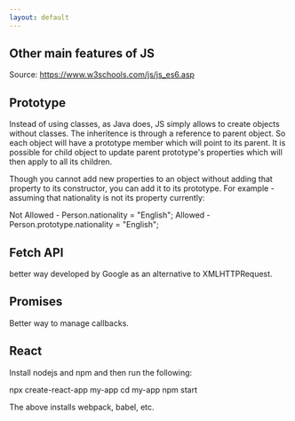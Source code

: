 ```yaml
---
layout: default
---
```

## Other main features of JS

Source: https://www.w3schools.com/js/js_es6.asp

## Prototype

Instead of using classes, as Java does, JS simply allows to create objects without classes. The inheritence is through a reference to parent object. So each object will have a prototype member which will point to its parent. It is possible for child object to update parent prototype's properties which will then apply to all its children.

Though you cannot add new properties to an object without adding that property to its constructor, you can add it to its prototype. For example - assuming that nationality is not its property currently:

Not Allowed - Person.nationality = "English";
Allowed - Person.prototype.nationality = "English";

## Fetch API

better way developed by Google as an alternative to XMLHTTPRequest.

## Promises

Better way to manage callbacks.

## React

Install nodejs and npm and then run the following:

npx create-react-app my-app
cd my-app
npm start

The above installs webpack, babel, etc.
